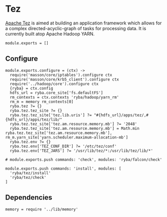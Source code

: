 
# Tez

[Apache Tez][tez] is aimed at building an application framework which allows for
a complex directed-acyclic-graph of tasks for processing data. It is currently
built atop Apache Hadoop YARN.

    module.exports = []

## Configure

    module.exports.configure = (ctx) ->
      require('masson/core/iptables').configure ctx
      require('masson/core/krb5_client').configure ctx
      require('../hadoop/core').configure ctx
      {ryba} = ctx.config
      hdfs_url = ryba.core_site['fs.defaultFS']
      rm_contexts = ctx.contexts 'ryba/hadoop/yarn_rm'
      rm_m = memory rm_contexts[0]
      ryba.tez ?= {}
      ryba.tez.tez_site ?= {}
      ryba.tez.tez_site['tez.lib.uris'] ?= "#{hdfs_url}/apps/tez/,#{hdfs_url}/apps/tez/lib/"
      ryba.tez.tez_site['tez.am.resource.memory.mb'] ?= '2048'
      ryba.tez.tez_site['tez.am.resource.memory.mb'] = Math.min ryba.tez.tez_site['tez.am.resource.memory.mb'], rm_m.yarn_site['yarn.scheduler.maximum-allocation-mb']
      ryba.tez.env ?= {}
      ryba.tez.env['TEZ_CONF_DIR'] ?= '/etc/tez/conf'
      ryba.tez.env['TEZ_JARS'] ?= '/usr/lib/tez/*:/usr/lib/tez/lib/*'

    # module.exports.push commands: 'check', modules: 'ryba/falcon/check'

    module.exports.push commands: 'install', modules: [
      'ryba/tez/install'
      'ryba/tez/check'
    ]

## Dependencies

    memory = require '../lib/memory'

[tez]: http://tez.apache.org/
